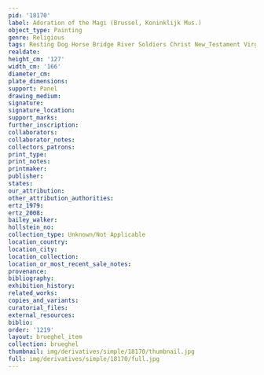 ```yaml
---
pid: '18170'
label: Adoration of the Magi (Brussel, Koninklijk Mus.)
object_type: Painting
genre: Religious
tags: Resting Dog Horse Bridge River Soldiers Christ New_Testament Virgin_Mary
realdate: 
height_cm: '127'
width_cm: '166'
diameter_cm: 
plate_dimensions: 
support: Panel
drawing_medium: 
signature: 
signature_location: 
support_marks: 
further_inscription: 
collaborators: 
collaborator_notes: 
collectors_patrons: 
print_type: 
print_notes: 
printmaker: 
publisher: 
states: 
our_attribution: 
other_attribution_authorities: 
ertz_1979: 
ertz_2008: 
bailey_walker: 
hollstein_no: 
collection_type: Unknown/Not Applicable
location_country: 
location_city: 
location_collection: 
location_or_most_recent_sale_notes: 
provenance: 
bibliography: 
exhibition_history: 
related_works: 
copies_and_variants: 
curatorial_files: 
external_resources: 
biblio: 
order: '1219'
layout: brueghel_item
collection: brueghel
thumbnail: img/derivatives/simple/18170/thumbnail.jpg
full: img/derivatives/simple/18170/full.jpg
---
```

